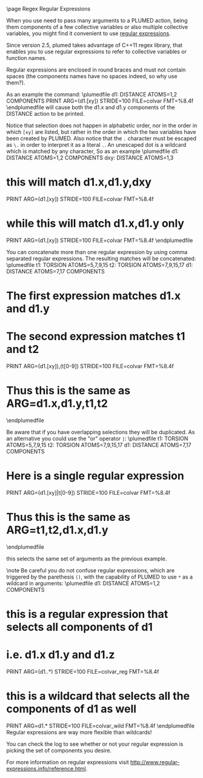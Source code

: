 \page Regex Regular Expressions

When you use need to pass many arguments to a PLUMED action, being them
components of a few collective variables or also multiple collective variables,
you might find it convenient to use [regular expressions](https://en.wikipedia.org/wiki/Regular_expression).

Since version 2.5, plumed takes advantage of C++11 regex library, that enables you to
use regular expressions to refer to collective variables or function names.

Regular expressions are enclosed in round braces and must not contain spaces (the components 
names have no spaces indeed, so why use them?).

As an example the command:
\plumedfile
d1: DISTANCE ATOMS=1,2 COMPONENTS
PRINT ARG=(d1\.[xy])   STRIDE=100 FILE=colvar FMT=%8.4f
\endplumedfile
will cause both the d1.x and d1.y components of the DISTANCE action to be printed.

Notice that selection does not happen in alphabetic order, nor in the order in which `[xy]` are listed, but rather in the order in which
the two variables have been created by PLUMED.
Also notice that the
`.` character must be escaped as `\.` in order to interpret it as a literal `.`. An unescaped dot is a wildcard which is matched by any character,
So as an example
\plumedfile
d1: DISTANCE ATOMS=1,2 COMPONENTS
dxy: DISTANCE ATOMS=1,3

# this will match d1.x,d1.y,dxy
PRINT ARG=(d1.[xy])   STRIDE=100 FILE=colvar FMT=%8.4f

# while this will match d1.x,d1.y only
PRINT ARG=(d1\.[xy])   STRIDE=100 FILE=colvar FMT=%8.4f
\endplumedfile

You can concatenate more than one regular expression by using comma separated regular expressions.
The resulting matches will be concatenated:
\plumedfile
t1: TORSION ATOMS=5,7,9,15
t2: TORSION ATOMS=7,9,15,17
d1: DISTANCE ATOMS=7,17 COMPONENTS

# The first expression matches d1.x and d1.y
# The second expression matches t1 and t2
PRINT ARG=(d1\.[xy]),(t[0-9]) STRIDE=100 FILE=colvar FMT=%8.4f
# Thus this is the same as ARG=d1.x,d1.y,t1,t2
\endplumedfile

Be aware that if you have overlapping selections they will be duplicated.
As an alternative you could use the "or" operator `|`:
\plumedfile
t1: TORSION ATOMS=5,7,9,15
t2: TORSION ATOMS=7,9,15,17
d1: DISTANCE ATOMS=7,17 COMPONENTS

# Here is a single regular expression
PRINT ARG=(d1\.[xy]|t[0-9]) STRIDE=100 FILE=colvar FMT=%8.4f
# Thus this is the same as ARG=t1,t2,d1.x,d1.y
\endplumedfile

this selects the same set of arguments as the previous example.

\note
Be careful you do not confuse regular expressions, which are triggered by the parethesis `()`,
with the capability of PLUMED to use `*` as a wildcard in arguments:
\plumedfile
d1: DISTANCE ATOMS=1,2 COMPONENTS
# this is a regular expression that selects all components of d1
# i.e. d1.x d1.y and d1.z
PRINT ARG=(d1\..*)   STRIDE=100 FILE=colvar_reg FMT=%8.4f

# this is a wildcard that selects all the components of d1 as well
PRINT ARG=d1.*   STRIDE=100 FILE=colvar_wild FMT=%8.4f
\endplumedfile
Regular expressions are way more flexible than wildcards!

You can check the log to see whether or not your regular expression is picking the set of components you desire.

For more information on regular expressions visit http://www.regular-expressions.info/reference.html.

